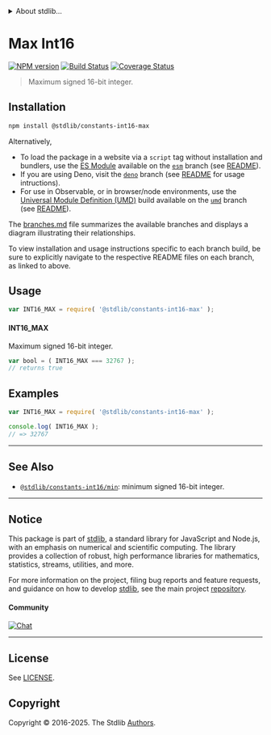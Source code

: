 <!--

@license Apache-2.0

Copyright (c) 2018 The Stdlib Authors.

Licensed under the Apache License, Version 2.0 (the "License");
you may not use this file except in compliance with the License.
You may obtain a copy of the License at

   http://www.apache.org/licenses/LICENSE-2.0

Unless required by applicable law or agreed to in writing, software
distributed under the License is distributed on an "AS IS" BASIS,
WITHOUT WARRANTIES OR CONDITIONS OF ANY KIND, either express or implied.
See the License for the specific language governing permissions and
limitations under the License.

-->


<details>
  <summary>
    About stdlib...
  </summary>
  <p>We believe in a future in which the web is a preferred environment for numerical computation. To help realize this future, we've built stdlib. stdlib is a standard library, with an emphasis on numerical and scientific computation, written in JavaScript (and C) for execution in browsers and in Node.js.</p>
  <p>The library is fully decomposable, being architected in such a way that you can swap out and mix and match APIs and functionality to cater to your exact preferences and use cases.</p>
  <p>When you use stdlib, you can be absolutely certain that you are using the most thorough, rigorous, well-written, studied, documented, tested, measured, and high-quality code out there.</p>
  <p>To join us in bringing numerical computing to the web, get started by checking us out on <a href="https://github.com/stdlib-js/stdlib">GitHub</a>, and please consider <a href="https://opencollective.com/stdlib">financially supporting stdlib</a>. We greatly appreciate your continued support!</p>
</details>

# Max Int16

[![NPM version][npm-image]][npm-url] [![Build Status][test-image]][test-url] [![Coverage Status][coverage-image]][coverage-url] <!-- [![dependencies][dependencies-image]][dependencies-url] -->

> Maximum signed 16-bit integer.

<section class="installation">

## Installation

```bash
npm install @stdlib/constants-int16-max
```

Alternatively,

-   To load the package in a website via a `script` tag without installation and bundlers, use the [ES Module][es-module] available on the [`esm`][esm-url] branch (see [README][esm-readme]).
-   If you are using Deno, visit the [`deno`][deno-url] branch (see [README][deno-readme] for usage intructions).
-   For use in Observable, or in browser/node environments, use the [Universal Module Definition (UMD)][umd] build available on the [`umd`][umd-url] branch (see [README][umd-readme]).

The [branches.md][branches-url] file summarizes the available branches and displays a diagram illustrating their relationships.

To view installation and usage instructions specific to each branch build, be sure to explicitly navigate to the respective README files on each branch, as linked to above.

</section>

<section class="usage">

## Usage

```javascript
var INT16_MAX = require( '@stdlib/constants-int16-max' );
```

#### INT16_MAX

Maximum signed 16-bit integer.

```javascript
var bool = ( INT16_MAX === 32767 );
// returns true
```

</section>

<!-- /.usage -->

<section class="examples">

## Examples

<!-- TODO: better example -->

<!-- eslint no-undef: "error" -->

```javascript
var INT16_MAX = require( '@stdlib/constants-int16-max' );

console.log( INT16_MAX );
// => 32767
```

</section>

<!-- /.examples -->

<!-- Section for related `stdlib` packages. Do not manually edit this section, as it is automatically populated. -->

<section class="related">

* * *

## See Also

-   <span class="package-name">[`@stdlib/constants-int16/min`][@stdlib/constants/int16/min]</span><span class="delimiter">: </span><span class="description">minimum signed 16-bit integer.</span>

</section>

<!-- /.related -->

<!-- Section for all links. Make sure to keep an empty line after the `section` element and another before the `/section` close. -->


<section class="main-repo" >

* * *

## Notice

This package is part of [stdlib][stdlib], a standard library for JavaScript and Node.js, with an emphasis on numerical and scientific computing. The library provides a collection of robust, high performance libraries for mathematics, statistics, streams, utilities, and more.

For more information on the project, filing bug reports and feature requests, and guidance on how to develop [stdlib][stdlib], see the main project [repository][stdlib].

#### Community

[![Chat][chat-image]][chat-url]

---

## License

See [LICENSE][stdlib-license].


## Copyright

Copyright &copy; 2016-2025. The Stdlib [Authors][stdlib-authors].

</section>

<!-- /.stdlib -->

<!-- Section for all links. Make sure to keep an empty line after the `section` element and another before the `/section` close. -->

<section class="links">

[npm-image]: http://img.shields.io/npm/v/@stdlib/constants-int16-max.svg
[npm-url]: https://npmjs.org/package/@stdlib/constants-int16-max

[test-image]: https://github.com/stdlib-js/constants-int16-max/actions/workflows/test.yml/badge.svg?branch=main
[test-url]: https://github.com/stdlib-js/constants-int16-max/actions/workflows/test.yml?query=branch:main

[coverage-image]: https://img.shields.io/codecov/c/github/stdlib-js/constants-int16-max/main.svg
[coverage-url]: https://codecov.io/github/stdlib-js/constants-int16-max?branch=main

<!--

[dependencies-image]: https://img.shields.io/david/stdlib-js/constants-int16-max.svg
[dependencies-url]: https://david-dm.org/stdlib-js/constants-int16-max/main

-->

[chat-image]: https://img.shields.io/gitter/room/stdlib-js/stdlib.svg
[chat-url]: https://app.gitter.im/#/room/#stdlib-js_stdlib:gitter.im

[stdlib]: https://github.com/stdlib-js/stdlib

[stdlib-authors]: https://github.com/stdlib-js/stdlib/graphs/contributors

[umd]: https://github.com/umdjs/umd
[es-module]: https://developer.mozilla.org/en-US/docs/Web/JavaScript/Guide/Modules

[deno-url]: https://github.com/stdlib-js/constants-int16-max/tree/deno
[deno-readme]: https://github.com/stdlib-js/constants-int16-max/blob/deno/README.md
[umd-url]: https://github.com/stdlib-js/constants-int16-max/tree/umd
[umd-readme]: https://github.com/stdlib-js/constants-int16-max/blob/umd/README.md
[esm-url]: https://github.com/stdlib-js/constants-int16-max/tree/esm
[esm-readme]: https://github.com/stdlib-js/constants-int16-max/blob/esm/README.md
[branches-url]: https://github.com/stdlib-js/constants-int16-max/blob/main/branches.md

[stdlib-license]: https://raw.githubusercontent.com/stdlib-js/constants-int16-max/main/LICENSE

<!-- <related-links> -->

[@stdlib/constants/int16/min]: https://github.com/stdlib-js/constants-int16-min

<!-- </related-links> -->

</section>

<!-- /.links -->
